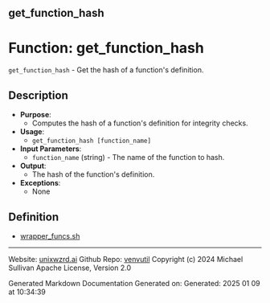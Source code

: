 ## get_function_hash
# Function: get_function_hash
`get_function_hash` - Get the hash of a function's definition.
## Description
- **Purpose**: 
  - Computes the hash of a function's definition for integrity checks.
- **Usage**: 
  - `get_function_hash [function_name]`
- **Input Parameters**: 
  - `function_name` (string) - The name of the function to hash.
- **Output**: 
  - The hash of the function's definition.
- **Exceptions**: 
  - None

## Definition 

* [wrapper_funcs.sh](../wrapper_funcs_sh.md)
---

Website: [unixwzrd.ai](https://unixwzrd.ai)
Github Repo: [venvutil](https://github.com/unixwzrd/venvutil)
Copyright (c) 2024 Michael Sullivan
Apache License, Version 2.0

Generated Markdown Documentation
Generated on: Generated: 2025 01 09 at 10:34:39
